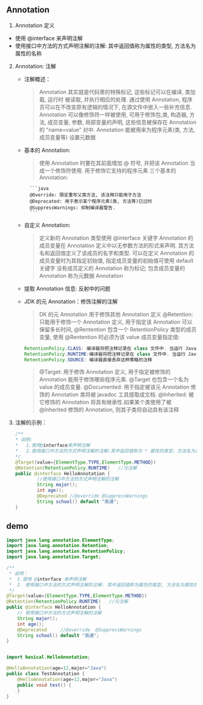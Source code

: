 ## Annotation

1. Annotation 定义

- 使用 @interface 来声明注解
- 使用接口中方法的方式声明注解的注解: 其中返回值称为属性的类型, 方法名为属性的名称

2.  Annotation: 注解

    - 注解概述：

      > Annotation 其实就是代码里的特殊标记, 这些标记可以在编译, 类加载, 运行时 被读取, 并执行相应的处理. 通过使用 Annotation, 程序员可以在不改变原有逻辑的情况下, 在源文件中嵌入一些补充信息.
      > Annotation 可以像修饰符一样被使用, 可用于修饰包,类, 构造器, 方法, 成员变量, 参数, 局部变量的声明, 这些信息被保存在 Annotation 的 "name=value" 对中.
      > Annotation 能被用来为程序元素(类, 方法, 成员变量等) 设置元数据

    - 基本的 Annotation:

      > 使用 Annotation 时要在其前面增加 @ 符号, 并把该 Annotation 当成一个修饰符使用. 用于修饰它支持的程序元素
      > 三个基本的 Annotation:

            ```java
            @Override: 限定重写父类方法, 该注释只能用于方法
            @Deprecated: 用于表示某个程序元素(类, 方法等)已过时
            @SuppressWarnings: 抑制编译器警告.
            ```

    - 自定义 Annotation:

      > 定义新的 Annotation 类型使用 @interface 关键字
      > Annotation 的成员变量在 Annotation 定义中以无参数方法的形式来声明. 其方法名和返回值定义了该成员的名字和类型.
      > 可以在定义 Annotation 的成员变量时为其指定初始值, 指定成员变量的初始值可使用 default 关键字
      > 没有成员定义的 Annotation 称为标记; 包含成员变量的 Annotation 称为元数据 Annotation

    - 提取 Annotation 信息: 反射中的问题
    - JDK 的元 Annotation：修饰注解的注解

      > DK 的元 Annotation 用于修饰其他 Annotation 定义
      > @Retention: 只能用于修饰一个 Annotation 定义, 用于指定该 Annotation 可以保留多长时间, @Rentention 包含一个 RetentionPolicy 类型的成员变量, 使用 @Rentention 时必须为该 value 成员变量指定值:

      ```java
      RetentionPolicy.CLASS: 编译器将把注释记录在 class 文件中. 当运行 Java 程序时, JVM 不会保留注释. 这是默认值
      RetentionPolicy.RUNTIME:编译器将把注释记录在 class 文件中. 当运行 Java 程序时, JVM 会保留注释. 程序可以通过反射获取该注释
      RetentionPolicy.SOURCE: 编译器直接丢弃这种策略的注释
      ```

      > @Target: 用于修饰 Annotation 定义, 用于指定被修饰的 Annotation 能用于修饰哪些程序元素. @Target 也包含一个名为 value 的成员变量.
      > @Documented: 用于指定被该元 Annotation 修饰的 Annotation 类将被 javadoc 工具提取成文档.
      > @Inherited: 被它修饰的 Annotation 将具有继承性.如果某个类使用了被
      > @Inherited 修饰的 Annotation, 则其子类将自动具有该注释

3) 注解的示例：

   ```java
   /**
   * 说明:
   *   1.使用@interface来声明注解
   *   2.使用接口中方法的方式声明注解的注解:其中返回值称为 * 属性的类型，方法名为属性的名称
   */
   @Target(value={ElementType.TYPE,ElementType.METHOD})
   @Retention(RetentionPolicy.RUNTIME)   //元注解
   public @interface HelloAnnotation {
           //使用接口中方法的方式声明注解的注解
           String major();
           int age();
           @Deprecated //@override @SuppressWarnings
           String school() default "南通";
   }
   ```

## demo

```java
import java.lang.annotation.ElementType;
import java.lang.annotation.Retention;
import java.lang.annotation.RetentionPolicy;
import java.lang.annotation.Target;

/**
 * 说明：
 *  1.使用 @interface 来声明注解
 *  2. 使用接口中方法的方式声明注解的注解: 其中返回值称为属性的类型, 方法名为属性的名称
 */
@Target(value={ElementType.TYPE,ElementType.METHOD})
@Retention(RetentionPolicy.RUNTIME)   //元注解
public @interface HelloAnnotation {
    // 使用接口中方法的方式声明注解的注解
    String major();
    int age();
    @Deprecated		//@override	 @SuppressWarnings
    String school() default "南通";
}


import basical.HelloAnnotation;

@HelloAnnotation(age=12,major="Java")
public class TestAnnotation {
    @HelloAnnotation(age=12,major="Java")
    public void test() {
    }
}
```
